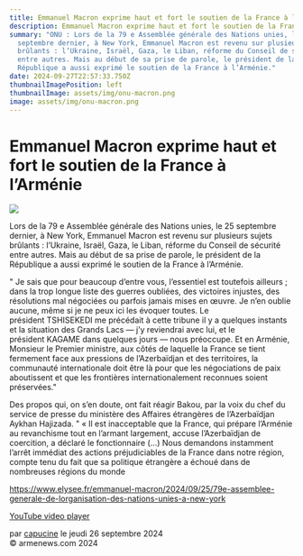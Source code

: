 ```yaml
---
title: Emmanuel Macron exprime haut et fort le soutien de la France à l’Arménie
description: Emmanuel Macron exprime haut et fort le soutien de la France à l’Arménie
summary: "ONU : Lors de la 79 e Assemblée générale des Nations unies, le 25
  septembre dernier, à New York, Emmanuel Macron est revenu sur plusieurs sujets
  brûlants : l’Ukraine, Israël, Gaza, le Liban, réforme du Conseil de sécurité
  entre autres. Mais au début de sa prise de parole, le président de la
  République a aussi exprimé le soutien de la France à l’Arménie."
date: 2024-09-27T22:57:33.750Z
thumbnailImagePosition: left
thumbnailImage: assets/img/onu-macron.png
image: assets/img/onu-macron.png
---
```

<!--StartFragment-->

# Emmanuel Macron exprime haut et fort le soutien de la France à l’Arménie



![](https://www.armenews.com/local/cache-gd2/05/9d45651701ee72eea3f6697111045f.png)

Lors de la 79 e Assemblée générale des Nations unies, le 25 septembre dernier, à New York, Emmanuel Macron est revenu sur plusieurs sujets brûlants : l’Ukraine, Israël, Gaza, le Liban, réforme du Conseil de sécurité entre autres. Mais au début de sa prise de parole, le président de la République a aussi exprimé le soutien de la France à l’Arménie.

" Je sais que pour beaucoup d’entre vous, l’essentiel est toutefois ailleurs ; dans la trop longue liste des guerres oubliées, des victoires injustes, des résolutions mal négociées ou parfois jamais mises en œuvre. Je n’en oublie aucune, même si je ne peux ici les évoquer toutes. Le président TSHISEKEDI me précédait à cette tribune il y a quelques instants et la situation des Grands Lacs — j’y reviendrai avec lui, et le président KAGAME dans quelques jours — nous préoccupe. Et en Arménie, Monsieur le Premier ministre, aux côtés de laquelle la France se tient fermement face aux pressions de l’Azerbaïdjan et des territoires, la communauté internationale doit être là pour que les négociations de paix aboutissent et que les frontières internationalement reconnues soient préservées."

Des propos qui, on s’en doute, ont fait réagir Bakou, par la voix du chef du service de presse du ministère des Affaires étrangères de l’Azerbaïdjan Aykhan Hajizada. " « Il est inacceptable que la France, qui prépare l’Arménie au revanchisme tout en l’armant largement, accuse l’Azerbaïdjan de coercition, a déclaré le fonctionnaire (...) Nous demandons instamment l’arrêt immédiat des actions préjudiciables de la France dans notre région, compte tenu du fait que sa politique étrangère a échoué dans de nombreuses régions du monde

<https://www.elysee.fr/emmanuel-macron/2024/09/25/79e-assemblee-generale-de-lorganisation-des-nations-unies-a-new-york>

[YouTube video player](https://www.youtube.com/embed/jw0yQp7gRho?si=wOcpSCNCxQzr5Cu6)

par [capucine](https://www.armenews.com/spip.php?page=auteur&id_auteur=541) le jeudi 26 septembre 2024\
© armenews.com 2024

<!--EndFragment-->